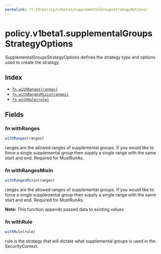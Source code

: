 ```yaml
---
permalink: /1.19/policy/v1beta1/supplementalGroupsStrategyOptions/
---
```


# policy.v1beta1.supplementalGroupsStrategyOptions

SupplementalGroupsStrategyOptions defines the strategy type and options used to create the strategy.

## Index

* [`fn withRanges(ranges)`](#fn-withranges)
* [`fn withRangesMixin(ranges)`](#fn-withrangesmixin)
* [`fn withRule(rule)`](#fn-withrule)

## Fields

### fn withRanges

```ts
withRanges(ranges)
```

ranges are the allowed ranges of supplemental groups.  If you would like to force a single supplemental group then supply a single range with the same start and end. Required for MustRunAs.

### fn withRangesMixin

```ts
withRangesMixin(ranges)
```

ranges are the allowed ranges of supplemental groups.  If you would like to force a single supplemental group then supply a single range with the same start and end. Required for MustRunAs.

**Note:** This function appends passed data to existing values

### fn withRule

```ts
withRule(rule)
```

rule is the strategy that will dictate what supplemental groups is used in the SecurityContext.